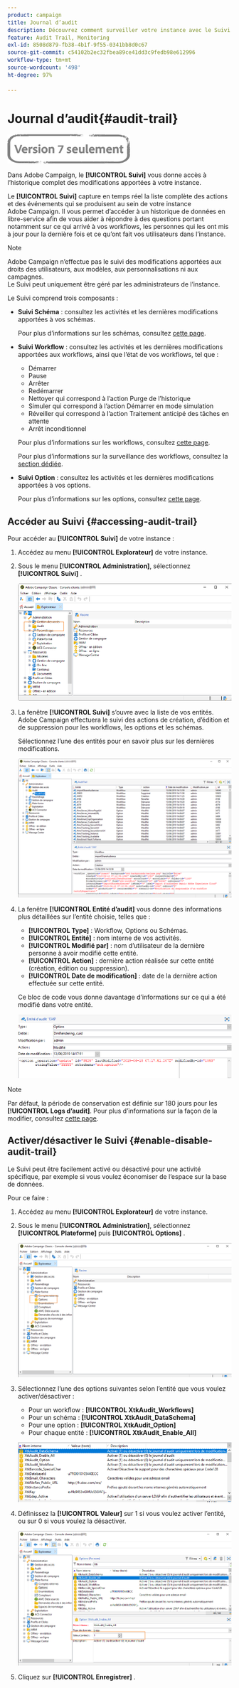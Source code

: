```yaml
---
product: campaign
title: Journal d’audit
description: Découvrez comment surveiller votre instance avec le Suivi Campaign
feature: Audit Trail, Monitoring
exl-id: 8508d879-fb38-4b1f-9f55-0341bb8d0c67
source-git-commit: c54102b2ec32fbea89ce41dd3c9fedb98e612996
workflow-type: tm+mt
source-wordcount: '498'
ht-degree: 97%

---
```


# Journal d’audit{#audit-trail}

![](../../assets/v7-only.svg)

Dans Adobe Campaign, le **[!UICONTROL Suivi]** vous donne accès à l’historique complet des modifications apportées à votre instance.

Le **[!UICONTROL Suivi]** capture en temps réel la liste complète des actions et des événements qui se produisent au sein de votre instance Adobe Campaign. Il vous permet d’accéder à un historique de données en libre-service afin de vous aider à répondre à des questions portant notamment sur ce qui arrivé à vos workflows, les personnes qui les ont mis à jour pour la dernière fois et ce qu’ont fait vos utilisateurs dans l’instance.

>[!NOTE]
>
>Adobe Campaign n’effectue pas le suivi des modifications apportées aux droits des utilisateurs, aux modèles, aux personnalisations ni aux campagnes.\
>Le Suivi peut uniquement être géré par les administrateurs de l’instance.

Le Suivi comprend trois composants :

* **Suivi Schéma** : consultez les activités et les dernières modifications apportées à vos schémas.

   Pour plus d’informations sur les schémas, consultez [cette page](../../configuration/using/data-schemas.md).

* **Suivi Workflow** : consultez les activités et les dernières modifications apportées aux workflows, ainsi que l’état de vos workflows, tel que :

   * Démarrer
   * Pause
   * Arrêter
   * Redémarrer
   * Nettoyer qui correspond à l’action Purge de l’historique
   * Simuler qui correspond à l’action Démarrer en mode simulation
   * Réveiller qui correspond à l’action Traitement anticipé des tâches en attente
   * Arrêt inconditionnel

   Pour plus d’informations sur les workflows, consultez [cette page](../../workflow/using/about-workflows.md).

   Pour plus d’informations sur la surveillance des workflows, consultez la [section dédiée](../../workflow/using/monitoring-workflow-execution.md).

* **Suivi Option** : consultez les activités et les dernières modifications apportées à vos options.

   Pour plus d’informations sur les options, consultez [cette page](../../installation/using/configuring-campaign-options.md).

## Accéder au Suivi {#accessing-audit-trail}

Pour accéder au **[!UICONTROL Suivi]** de votre instance :

1. Accédez au menu **[!UICONTROL Explorateur]** de votre instance.
1. Sous le menu **[!UICONTROL Administration]**, sélectionnez **[!UICONTROL Suivi]** .

   ![](assets/audit_trail_1.png)

1. La fenêtre **[!UICONTROL Suivi]** s’ouvre avec la liste de vos entités. Adobe Campaign effectuera le suivi des actions de création, d’édition et de suppression pour les workflows, les options et les schémas.

   Sélectionnez l’une des entités pour en savoir plus sur les dernières modifications.

   ![](assets/audit_trail_2.png)

1. La fenêtre **[!UICONTROL Entité d’audit]** vous donne des informations plus détaillées sur l’entité choisie, telles que :

   * **[!UICONTROL Type]** : Workflow, Options ou Schémas.
   * **[!UICONTROL Entité]** : nom interne de vos activités.
   * **[!UICONTROL Modifié par]** : nom d’utilisateur de la dernière personne à avoir modifié cette entité.
   * **[!UICONTROL Action]** : dernière action réalisée sur cette entité (création, édition ou suppression).
   * **[!UICONTROL Date de modification]** : date de la dernière action effectuée sur cette entité.

   Ce bloc de code vous donne davantage d’informations sur ce qui a été modifié dans votre entité.

   ![](assets/audit_trail_3.png)

>[!NOTE]
>
>Par défaut, la période de conservation est définie sur 180 jours pour les **[!UICONTROL Logs d’audit]**. Pour plus d’informations sur la façon de la modifier, consultez [cette page](../../production/using/database-cleanup-workflow.md#deployment-wizard).

## Activer/désactiver le Suivi {#enable-disable-audit-trail}

Le Suivi peut être facilement activé ou désactivé pour une activité spécifique, par exemple si vous voulez économiser de l’espace sur la base de données.

Pour ce faire :

1. Accédez au menu **[!UICONTROL Explorateur]** de votre instance.
1. Sous le menu **[!UICONTROL Administration]**, sélectionnez **[!UICONTROL Plateforme]** puis **[!UICONTROL Options]** .

   ![](assets/audit_trail_4.png)

1. Sélectionnez l’une des options suivantes selon l’entité que vous voulez activer/désactiver :

   * Pour un workflow : **[!UICONTROL XtkAudit_Workflows]**
   * Pour un schéma : **[!UICONTROL XtkAudit_DataSchema]**
   * Pour une option : **[!UICONTROL XtkAudit_Option]**
   * Pour chaque entité : **[!UICONTROL XtkAudit_Enable_All]**

   ![](assets/audit_trail_5.png)

1. Définissez la **[!UICONTROL Valeur]** sur 1 si vous voulez activer l’entité, ou sur 0 si vous voulez la désactiver.

   ![](assets/audit_trail_6.png)

1. Cliquez sur **[!UICONTROL Enregistrer]** .
